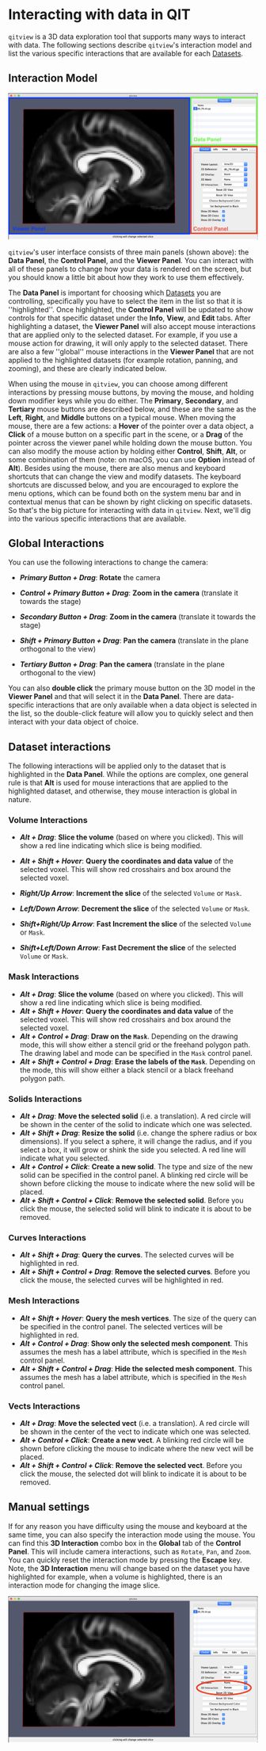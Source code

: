# Interacting with data in QIT

`qitview` is a 3D data exploration tool that supports many ways to interact
with data.  The following sections describe `qitview`'s interaction model
and list the various specific interactions that are available for each
[Datasets](datasets.md).

## Interaction Model

![](images/Panels.overview.png)

`qitview`'s user interface consists of three main panels (shown above): the
**Data Panel**, the **Control Panel**, and the **Viewer Panel**.  You can
interact with all of these panels to change how your data is rendered on the
screen, but you should know a little bit about how they work to use them
effectively.  

The **Data Panel** is important for choosing which [Datasets](datasets.md)
you are controlling, specifically you have to select the item in the list so
that it is ''highlighted''.  Once highlighted, the **Control Panel** will be
updated to show controls for that specific dataset under the **Info**,
**View**, and **Edit** tabs.  After highlighting a dataset, the **Viewer
Panel** will also accept mouse interactions that are applied only to the
selected dataset.  For example, if you use a mouse action for drawing, it
will only apply to the selected dataset.  There are also a few ''global''
mouse interactions in the **Viewer Panel** that are not applied to the
highlighted datasets (for example rotation, panning, and zooming), and these
are clearly indicated below.  

When using the mouse in `qitview`, you can choose among different
interactions by pressing mouse buttons, by moving the mouse, and holding
down modifier keys while you do either.  The **Primary**, **Secondary**, and
**Tertiary** mouse buttons are described below, and these are the same as
the **Left**, **Right**, and **Middle** buttons on a typical mouse.  When
moving the mouse, there are a few actions: a **Hover** of the pointer over a
data object, a **Click** of a mouse button on a specific part in the scene,
or a **Drag** of the pointer across the viewer panel while holding down the
mouse button.  You can also modify the mouse action by holding either
**Control**, **Shift**, **Alt**, or some combination of them (note: on
macOS, you can use **Option** instead of **Alt**).  Besides using the mouse,
there are also menus and keyboard shortcuts that can change the view and
modify datasets.  The keyboard shortcuts are discussed below, and you are
encouraged to  explore the menu options, which can be found both on the
system menu bar and in contextual menus that can be shown by right clicking
on specific datasets.  So that's the big picture for interacting with data
in `qitview`. Next, we'll dig into the various specific interactions that
are available.

## Global Interactions

You can use the following interactions to change the camera:

- ***Primary Button + Drag***: **Rotate** the camera

- ***Control + Primary Button + Drag***: **Zoom in the camera** (translate it towards the stage)
- ***Secondary Button + Drag***: **Zoom in the camera** (translate it towards the stage)

- ***Shift + Primary Button + Drag***: **Pan the camera** (translate in the plane orthogonal to the view)

- ***Tertiary Button + Drag***: **Pan the camera** (translate in the plane orthogonal to the view)

You can also **double click** the primary mouse button on the 3D model in the **Viewer Panel** and that will select it in the **Data Panel**.  There are data-specific interactions that are only available when a data object is selected in the list, so the double-click feature will allow you to quickly select and then interact with your data object of choice.

## Dataset interactions

The following interactions will be applied only to the dataset that is highlighted in the **Data Panel**.  While the options are complex, one general rule is that **Alt** is used for mouse interactions that are applied to the highlighted dataset, and otherwise, they mouse interaction is global in nature.

### Volume Interactions

- ***Alt + Drag***: **Slice the volume** (based on where you clicked).  This will show a red line indicating which slice is being modified.
- ***Alt + Shift + Hover***: **Query the coordinates and data value** of the selected voxel.  This will show red crosshairs and box around the selected voxel.

- ***Right/Up Arrow***: **Increment the slice** of the selected `Volume` or `Mask`.
- ***Left/Down Arrow***: **Decrement the slice** of the selected `Volume` or `Mask`.
- ***Shift+Right/Up Arrow***: **Fast Increment the slice** of the selected `Volume` or `Mask`.
- ***Shift+Left/Down Arrow***: **Fast Decrement the slice** of the selected `Volume` or `Mask`.

### Mask Interactions

- ***Alt + Drag***: **Slice the volume** (based on where you clicked).  This will show a red line indicating which slice is being modified.
- ***Alt + Shift + Hover***: **Query the coordinates and data value** of the selected voxel.  This will show red crosshairs and box around the selected voxel.
- ***Alt + Control + Drag***: **Draw on the `Mask`**.  Depending on the drawing mode, this will show either a stencil grid or the freehand polygon path.  The drawing label and mode can be specified in the `Mask` control panel. 
- ***Alt + Shift + Control + Drag***: **Erase the labels of the `Mask`**.  Depending on the mode, this will show either a black stencil or a black freehand polygon path.

### Solids Interactions

- ***Alt + Drag***: **Move the selected solid** (i.e. a translation).  A red circle will be shown in the center of the solid to indicate which one was selected.
- ***Alt + Shift + Drag***: **Resize the solid** (i.e. change the sphere radius or box dimensions).  If you select a sphere, it will change the radius, and if you select a box, it will grow or shink the side you selected.  A red line will indicate what you selected.
- ***Alt + Control + Click***: **Create a new solid**.  The type and size of the new solid can be specified in the control panel.  A blinking red circle will be shown before clicking the mouse to indicate where the new solid will be placed.
- ***Alt + Shift + Control + Click***: **Remove the selected solid**.  Before you click the mouse, the selected solid will blink to indicate it is about to be removed.

### Curves Interactions

- ***Alt + Shift + Drag***: **Query the curves**.  The selected curves will be highlighted in red.
- ***Alt + Shift + Control + Drag***: **Remove the selected curves**.  Before you click the mouse, the selected curves will be highlighted in red.

### Mesh Interactions

- ***Alt + Shift + Hover***: **Query the mesh vertices**.  The size of the query can be specified in the control panel.  The selected vertices will be highlighted in red.
- ***Alt + Control + Drag***: **Show only the selected mesh component**.  This assumes the mesh has a label attribute, which is specified in the `Mesh` control panel.
- ***Alt + Shift + Control + Drag***: **Hide the selected mesh component**.  This assumes the mesh has a label attribute, which is specified in the `Mesh` control panel.

### Vects Interactions

 - ***Alt + Drag***: **Move the selected vect** (i.e. a translation).  A red circle will be shown in the center of the vect to indicate which one was selected.
 - ***Alt + Control + Click***: **Create a new vect**.  A blinking red circle will be shown before clicking the mouse to indicate where the new vect will be placed.
 - ***Alt + Shift + Control + Click***: **Remove the selected vect**.  Before you click the mouse, the selected dot will blink to indicate it is about to be removed.

## Manual settings

If for any reason you have difficulty using the mouse and keyboard at the same time, you can also specify the interaction mode using the mouse.  You can find this **3D Interaction** combo box in the **Global** tab of the **Control Panel**.  This will include camera interactions, such as `Rotate`, `Pan`, and `Zoom`.  You can quickly reset the interaction mode by pressing the **Escape** key.   Note, the **3D Interaction** menu will change based on the dataset you have highlighted for example, when a volume is highlighted, there is an interaction mode for changing the image slice.

![](images/Interaction.png)

